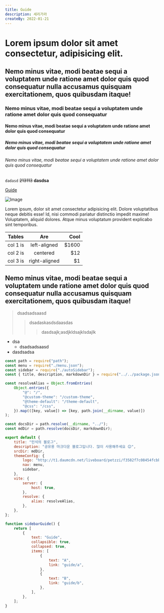```yaml
---
title: Guide
description: 세리가라
createBy: 2022-01-21
---
```


# Lorem ipsum dolor sit amet consectetur, adipisicing elit.

## Nemo minus vitae, modi beatae sequi a voluptatem unde ratione amet dolor quis quod consequatur nulla accusamus quisquam exercitationem, quos quibusdam itaque!

### Nemo minus vitae, modi beatae sequi a voluptatem unde ratione amet dolor quis quod consequatur

#### Nemo minus vitae, modi beatae sequi a voluptatem unde ratione amet dolor quis quod consequatur

##### Nemo minus vitae, modi beatae sequi a voluptatem unde ratione amet dolor quis quod consequatur

###### Nemo minus vitae, modi beatae sequi a voluptatem unde ratione amet dolor quis quod consequatur

`dadasd` ~~213113~~ **dasdsa**

[Guide](http://localhost:3000/guide/info/a.html)

![Image](https://media.nature.com/lw800/magazine-assets/d41586-020-01430-5/d41586-020-01430-5_17977552.jpg)

Lorem ipsum, dolor sit amet consectetur adipisicing elit. Dolore voluptatibus neque debitis esse! Id, nisi commodi pariatur distinctio impedit maxime! Voluptatem, aliquid dolores. Atque minus voluptatum provident explicabo sint temporibus.

| Tables   |      Are      |  Cool |
| -------- | :-----------: | ----: |
| col 1 is | left-aligned  | $1600 |
| col 2 is |   centered    |   $12 |
| col 3 is | right-aligned |    $1 |

## Nemo minus vitae, modi beatae sequi a voluptatem unde ratione amet dolor quis quod consequatur nulla accusamus quisquam exercitationem, quos quibusdam itaque!

> dsadsadsaasd
>
> > dsadaskasdsdaasdas
> >
> > > dasdsajk;asdjkldsajklsdajlk

-   dsa
    -   dsadsadsaasd
-   dasdsadsa

```js
const path = require("path");
const menu = require("./menu.json");
const sidebar = require("./autoSidebar");
const { title, description, markdownDir } = require("../../package.json");

const resolveAlias = Object.fromEntries(
    Object.entries({
        "@": "/",
        "@custom-theme": "/custom-theme",
        "@theme-default": "/theme-default",
        "@css": "/css",
    }).map(([key, value]) => [key, path.join(__dirname, value)])
);

const docsDir = path.resolve(__dirname, "../");
const mdDir = path.resolve(docsDir, markdownDir);

export default {
    title: "민석의 블로그",
    description: "공유용 마크다운 블로그입니다. 많이 사용해주세요 😊",
    srcDir: mdDir,
    themeConfig: {
        logo: "http://t1.daumcdn.net/liveboard/petzzi/f3582f7c08454fcbb54533997269b819.JPG",
        nav: menu,
        sidebar,
    },
    vite: {
        server: {
            host: true,
        },
        resolve: {
            alias: resolveAlias,
        },
    },
};

function sidebarGuide() {
    return [
        {
            text: "Guide",
            collapsible: true,
            collapsed: true,
            items: [
                {
                    text: "A",
                    link: "guide/a",
                },
                {
                    text: "B",
                    link: "guide/b",
                },
            ],
        },
    ];
}
```
